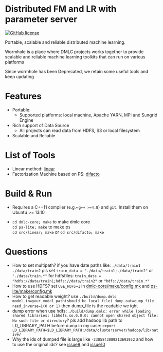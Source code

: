 # Distributed FM and LR with parameter server

[![GitHub license](http://dmlc.github.io/img/apache2.svg)](./LICENSE)

Portable, scalable and reliable distributed machine learning.

Wormhole is a place where DMLC projects works together to provide
scalable and reliable machine learning toolkits that can run on various platforms

Since wormhole has been Deprecated, we retain some useful tools and keep updating

Features
====
* Portable:
  - Supported platforms: local machine, Apache YARN, MPI and Sungrid Engine
* Rich support of Data Source
  - All projects can read data from HDFS, S3 or local filesystem
* Scalable and Reliable

List of Tools
====
* Linear method: [linear](src/linear)
* Factorization Machine based on PS: [difacto](src/difacto)

Build & Run
====

* Requires a C++11 compiler (e.g.~`g++ >=4.8`) and `git`. Install them on Ubuntu >= 13.10

* `cd dmlc-core; make` to make dmlc core  
  `cd ps-lite; make` to make ps  
  `cd src/linear; make` or `cd src/difacto; make`

Questions
====
* How to set multipath?
  if you have date paths like: `./data/train1` `./data/train2`
  pls set `train_data = "./data/train1;./data/train2"` or `"./data/train.*"`
  for hdfsfiles: `train_data = "hdfs://data/train1;hdfs://data/train2"` or `"hdfs://data/train.*"`
* How to use HDFS?
  set `USE_HDFS=1` in [dmlc-core/make/config.mk](dmlc-core/make/config.mk) and [ps-lite/make/config.mk](ps-lite/make/config.mk)
* How to get readable weight?
  use `./build/dump.dmlc model_in=your_model_path(should be local file) dump_out=dump_file need_inverse=1(0 or 1)` then dump_file is the readable we
ight
* dump error when use hdfs: `./build/dump.dmlc: error while loading shared libraries: libhdfs.so.0.0.0: cannot open shared object file: No such file
 or directory`?
  pls add hadoop lib path to LD_LIBRARY_PATH before dump
  in my case: `export LD_LIBRARY_PATH=$LD_LIBRARY_PATH:/data/clusterserver/hadoop/lib/native/`
* Why the ids of dumped file is large like `-2305843009213693952` and how to use the original ids?
  see [issue8](https://github.com/CNevd/Difacto_DMLC/issues/8) and [issue10](https://github.com/CNevd/Difacto_DMLC/issues/10)
